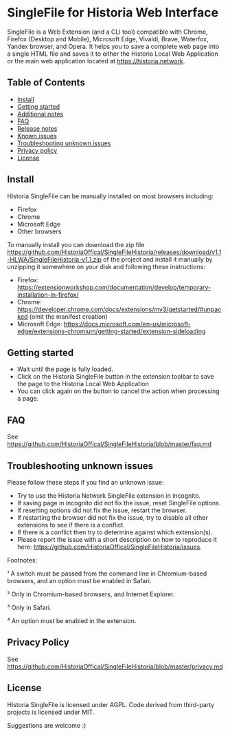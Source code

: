 # SingleFile for Historia Web Interface

SingleFile is a Web Extension (and a CLI tool) compatible with Chrome, Firefox
(Desktop and Mobile), Microsoft Edge, Vivaldi, Brave, Waterfox, Yandex browser,
and Opera. It helps you to save a complete web page into a single HTML file and 
saves it to either the Historia Local Web Application or the main web application 
located at https://historia.network.

## Table of Contents

- [Install](#install)
- [Getting started](#getting-started)
- [Additional notes](#additional-notes)
- [FAQ](#faq)
- [Release notes](#release-notes)
- [Known issues](#known-issues)
- [Troubleshooting unknown issues](#troubleshooting-unknown-issues)
- [Privacy policy](#privacy-policy)
- [License](#license)

## Install

Historia SingleFile can be manually installed on most browsers including:

- Firefox
- Chrome
- Microsoft Edge
- Other browsers

To manually install you can download the zip file
https://github.com/HistoriaOffical/SingleFileHistoria/releases/download/v1.1-HLWA/SingleFileHistoria-v1.1.zip of the project and install it manually by unzipping it somewhere on your disk and following
these instructions:

- Firefox:
  https://extensionworkshop.com/documentation/develop/temporary-installation-in-firefox/
- Chrome: https://developer.chrome.com/docs/extensions/mv3/getstarted/#unpacked (omit the
  manifest creation)
- Microsoft Edge:
  https://docs.microsoft.com/en-us/microsoft-edge/extensions-chromium/getting-started/extension-sideloading

## Getting started

- Wait until the page is fully loaded.
- Click on the Historia SingleFile button in the extension toolbar to save the page to the Historia Local Web Application
- You can click again on the button to cancel the action when processing a page.

## FAQ

See https://github.com/HistoriaOffical/SingleFileHistoria/blob/master/faq.md


## Troubleshooting unknown issues

Please follow these steps if you find an unknown issue:

- Try to use the Historia Network SingleFile extension in incognito.
- If saving page in incognito did not fix the issue, reset SingleFile options.
- If resetting options did not fix the issue, restart the browser.
- If restarting the browser did not fix the issue, try to disable all other
  extensions to see if there is a conflict.
- If there is a conflict then try to determine against which extension(s).
- Please report the issue with a short description on how to reproduce it here:
  https://github.com/HistoriaOffical/SingleFileHistoria/issues.

Footnotes:

¹ A switch must be passed from the command line in Chromium-based browsers, and
an option must be enabled in Safari.

² Only in Chromium-based browsers, and Internet Explorer.

³ Only in Safari.

⁴ An option must be enabled in the extension.

## Privacy Policy

See https://github.com/HistoriaOffical/SingleFileHistoria/blob/master/privacy.md

## License

Historia SingleFile is licensed under AGPL. Code derived from third-party projects is
licensed under MIT. 

Suggestions are welcome :)
